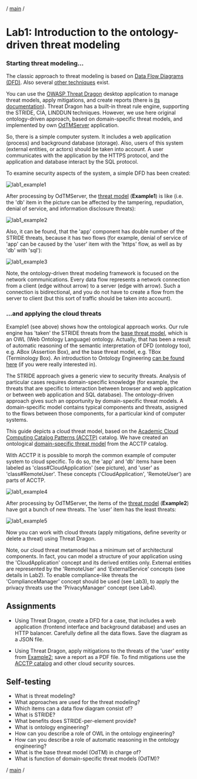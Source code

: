 / [main](README.md) /

# Lab1: Introduction to the ontology-driven threat modeling

### Starting threat modeling...

The classic approach to threat modeling is based on [Data Flow Diagrams (DFD)](https://www.google.com/search?q=Shostack+A.+Experiences+Threat+Modeling+at+Microsoft).
Also several [other techniques](https://insights.sei.cmu.edu/sei_blog/2018/12/threat-modeling-12-available-methods.html) exist.

You can use the [OWASP Threat Dragon](https://github.com/OWASP/threat-dragon-desktop/releases) desktop application 
to manage threat models, apply mitigations, and create reports (there is [its documentation](https://docs.threatdragon.org/)).
Threat Dragon has a built-in threat rule engine, supporting the STRIDE, CIA, LINDDUN techniques.
However, we use here original ontology-driven approach, based on domain-specific threat models, 
and implemented by own [OdTMServer](instruction.md) application.

So, there is a simple computer system.
It includes a web application (process) and background database (storage).
Also, users of this system (external entities, or actors) should be taken into account.
A user communicates with the application by the HTTPS protocol, and the application and database interact by the SQL protocol.

To examine security aspects of the system, a simple DFD has been created:

![lab1_example1](pics/lab1_example1.png)

After processing by OdTMServer, the [threat model](models/lab1_example1_modelled.json) (**Example1**) is like
(i.e. the 'db' item in the picture can be affected by the tampering, repudiation, denial of service, 
and information disclosure threats):

![lab1_example2](pics/lab1_example1modelled.png)

Also, it can be found, that the 'app' component has double number of the STRIDE threats, 
because it has two flows (for example, denial of service of 'app' can be caused by the 'user' item with the 'https' flow,
as well as by 'db' with 'sql'):

![lab1_example3](pics/lab1_example1modelled1.png)

Note, the ontology-driven threat modeling framework is focused on the network communications.
Every data flow represents a network connection from a client (edge without arrow) to a server (edge with arrow).
Such a connection is bidirectional, and you do not have to create a flow from the server to client
(but this sort of traffic should be taken into account).

### ...and applying the cloud threats

Example1 (see above) shows how the ontological approach works. Our rule engine has 'taken' the STRIDE threats 
from the [base threat model](../docs/BASEMODEL.md), which is an OWL (Web Ontology Language) ontology. 
Actually, that has been a result of automatic reasoning of the semantic interpretation of DFD (ontology too), e.g. ABox (Assertion Box),
and the base threat model, e.g. TBox (Terminology Box).
An introduction to Ontology Engineering [can be found here](https://people.cs.uct.ac.za/~mkeet/OEbook/)
(if you were really interested in).

The STRIDE approach gives a generic view to security threats. Analysis of particular cases requires domain-specific knowledge
(for example, the threats that are specific to interaction between browser and web application 
or between web application and SQL database).
The ontology-driven approach gives such an opportunity by domain-specific threat models.
A domain-specific model contains typical components and threats, assigned to the flows between those components, for a particular
kind of computer systems.

This guide depicts a cloud threat model,
based on the [Academic Cloud Computing Catalog Patterns (ACCTP)](https://nets4geeks.github.io/acctp/) catalog.
We have created an ontological [domain-specific threat model](../docs/ODTMACCTP.md) from the ACCTP catalog.

With ACCTP it is possible to morph the common example of computer system to cloud specific.
To do so, the 'app' and 'db' items have been labeled as 'class#CloudApplication' (see picture), 
and 'user' as 'class#RemoteUser'. These concepts ('CloudApplication', 'RemoteUser') are parts of ACCTP.

![lab1_example4](pics/lab1_example2.png)

After processing by OdTMServer, the items of the [threat model](models/lab1_example2_modelled.json) (**Example2**) 
have got a bunch of new threats. The 'user' item has the least threats:

![lab1_example5](pics/lab1_example2modelled.png)

Now you can work with cloud threats  (apply mitigations, define severity or delete a threat) using Threat Dragon.

Note, our cloud threat metamodel has a minimum set of architectural components.
In fact, you can model a structure of your application using the 'CloudApplication' concept and its derived entities only.
External entities are represented by the 'RemoteUser' and 'ExternalService' concepts (see details in Lab2).
To enable compliance-like threats the 'ComplianceManager' concept should be used (see Lab3),
to apply the privacy threats use the 'PrivacyManager' concept (see Lab4).


## Assignments

* Using Threat Dragon, create a DFD for a case, that includes a web application 
(frontend interface and background database) and uses an HTTP balancer. Carefully define all the data flows.
Save the diagram as a JSON file.

* Using Threat Dragon, apply mitigations to the threats of the 'user' entity from [Example2](models/lab1_example2_modelled.json);
save a report as a PDF file.
To find mitigations use the [ACCTP catalog](https://nets4geeks.github.io/acctp/catalog/) and other cloud security sources.

## Self-testing

* What is threat modeling?
* What approaches are used for the threat modeling?
* Which items can a data flow diagram consist of?
* What is STRIDE?
* What benefits does STRIDE-per-element provide?
* What is ontology engineering?
* How can you describe a role of OWL in the ontology engineering?
* How can you describe a role of automatic reasoning in the ontology engineering?
* What is the base threat model (OdTM) in charge of?
* What is function of domain-specific threat models (OdTM)?

/ [main](README.md) /
